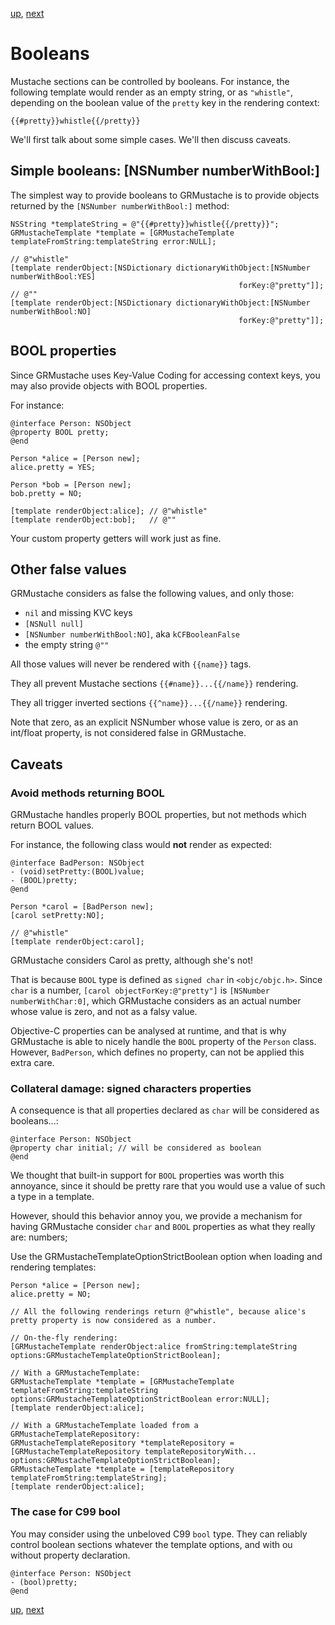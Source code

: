 [up](../runtime.md), [next](helpers.md)

# Booleans

Mustache sections can be controlled by booleans. For instance, the following template would render as an empty string, or as `"whistle"`, depending on the boolean value of the `pretty` key in the rendering context:

	{{#pretty}}whistle{{/pretty}}

We'll first talk about some simple cases. We'll then discuss caveats.

## Simple booleans: [NSNumber numberWithBool:]

The simplest way to provide booleans to GRMustache is to provide objects returned by the `[NSNumber numberWithBool:]` method:

```objc
NSString *templateString = @"{{#pretty}}whistle{{/pretty}}";
GRMustacheTemplate *template = [GRMustacheTemplate templateFromString:templateString error:NULL];

// @"whistle"
[template renderObject:[NSDictionary dictionaryWithObject:[NSNumber numberWithBool:YES]
                                                   forKey:@"pretty"]];
// @""
[template renderObject:[NSDictionary dictionaryWithObject:[NSNumber numberWithBool:NO]
                                                   forKey:@"pretty"]];
```

## BOOL properties

Since GRMustache uses Key-Value Coding for accessing context keys, you may also provide objects with BOOL properties.

For instance:

```objc
@interface Person: NSObject
@property BOOL pretty;
@end

Person *alice = [Person new];
alice.pretty = YES;

Person *bob = [Person new];
bob.pretty = NO;

[template renderObject:alice]; // @"whistle"
[template renderObject:bob];   // @""
```

Your custom property getters will work just as fine.


## Other false values

GRMustache considers as false the following values, and only those:

- `nil` and missing KVC keys
- `[NSNull null]`
- `[NSNumber numberWithBool:NO]`, aka `kCFBooleanFalse`
- the empty string `@""`

All those values will never be rendered with `{{name}}` tags.

They all prevent Mustache sections `{{#name}}...{{/name}}` rendering.

They all trigger inverted sections `{{^name}}...{{/name}}` rendering.

Note that zero, as an explicit NSNumber whose value is zero, or as an int/float property, is not considered false in GRMustache.


## Caveats

### Avoid methods returning BOOL

GRMustache handles properly BOOL properties, but not methods which return BOOL values.

For instance, the following class would **not** render as expected:

```objc
@interface BadPerson: NSObject
- (void)setPretty:(BOOL)value;
- (BOOL)pretty;
@end

Person *carol = [BadPerson new];
[carol setPretty:NO];

// @"whistle"
[template renderObject:carol];
```

GRMustache considers Carol as pretty, although she's not!

That is because `BOOL` type is defined as `signed char` in `<objc/objc.h>`. Since `char` is a number, `[carol objectForKey:@"pretty"]` is `[NSNumber numberWithChar:0]`, which GRMustache considers as an actual number whose value is zero, and not as a falsy value.

Objective-C properties can be analysed at runtime, and that is why GRMustache is able to nicely handle the `BOOL` property of the `Person` class. However, `BadPerson`, which defines no property, can not be applied this extra care.

### Collateral damage: signed characters properties

A consequence is that all properties declared as `char` will be considered as booleans...:

```objc
@interface Person: NSObject
@property char initial;	// will be considered as boolean
@end
```

We thought that built-in support for `BOOL` properties was worth this annoyance, since it should be pretty rare  that you would use a value of such a type in a template.

However, should this behavior annoy you, we provide a mechanism for having GRMustache consider `char` and `BOOL` properties as what they really are: numbers;

Use the GRMustacheTemplateOptionStrictBoolean option when loading and rendering templates:

```objc
Person *alice = [Person new];
alice.pretty = NO;

// All the following renderings return @"whistle", because alice's pretty property is now considered as a number.

// On-the-fly rendering:
[GRMustacheTemplate renderObject:alice fromString:templateString options:GRMustacheTemplateOptionStrictBoolean];

// With a GRMustacheTemplate:
GRMustacheTemplate *template = [GRMustacheTemplate templateFromString:templateString options:GRMustacheTemplateOptionStrictBoolean error:NULL];
[template renderObject:alice];

// With a GRMustacheTemplate loaded from a GRMustacheTemplateRepository:
GRMustacheTemplateRepository *templateRepository = [GRMustacheTemplateRepository templateRepositoryWith... options:GRMustacheTemplateOptionStrictBoolean];
GRMustacheTemplate *template = [templateRepository templateFromString:templateString];
[template renderObject:alice];
```


### The case for C99 bool

You may consider using the unbeloved C99 `bool` type. They can reliably control boolean sections whatever the template options, and with ou without property declaration.

```objc
@interface Person: NSObject
- (bool)pretty;
@end
```

[up](../runtime.md), [next](helpers.md)

